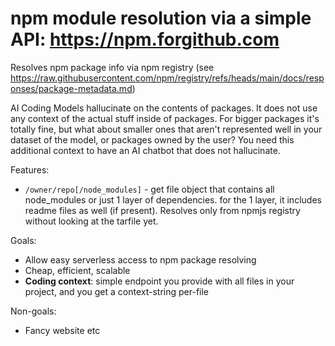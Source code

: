 # npm module resolution via a simple API: https://npm.forgithub.com

Resolves npm package info via npm registry (see https://raw.githubusercontent.com/npm/registry/refs/heads/main/docs/responses/package-metadata.md)

AI Coding Models hallucinate on the contents of packages. It does not use any context of the actual stuff inside of packages. For bigger packages it's totally fine, but what about smaller ones that aren't represented well in your dataset of the model, or packages owned by the user? You need this additional context to have an AI chatbot that does not hallucinate.

Features:

- `/owner/repo[/node_modules]` - get file object that contains all node_modules or just 1 layer of dependencies. for the 1 layer, it includes readme files as well (if present). Resolves only from npmjs registry without looking at the tarfile yet.

Goals:

- Allow easy serverless access to npm package resolving
- Cheap, efficient, scalable
- **Coding context**: simple endpoint you provide with all files in your project, and you get a context-string per-file

Non-goals:

- Fancy website etc

